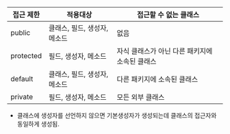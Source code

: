 |접근 제한|적용대상|접근할 수 없는 클래스|
|------|------------|------------------|
|public|클래스, 필드, 생성자, 메소드|없음|
|protected|필드, 생성자, 메소드|자식 클래스가 아닌 다른 패키지에 소속된 클래스|
|default|클래스, 필드, 생성자, 메소드|다른 패키지에 소속된 클래스|
|private|필드, 생성자, 메소드|모든 외부 클래스|


- 클래스에 생성자를 선언하지 않으면 기본생성자가 생성되는데 클래스의 접근자와 동일하게 생성됨.
